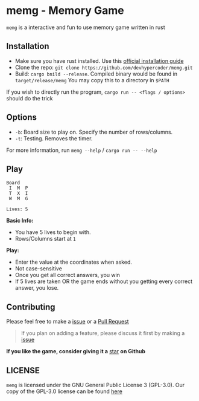 # memg - Memory Game

`memg` is a interactive and fun to use memory game written in rust

## Installation

- Make sure you have rust installed. Use this [official installation guide](https://www.rust-lang.org/learn/get-started)
- Clone the repo: `git clone https://github.com/devhypercoder/memg.git`
- Build: `cargo bnild --release`. Compiled binary would be found in `target/release/memg` You may copy this to a directory in `$PATH`

If you wish to directly run the program, `cargo run -- <flags / options>` should do the trick

## Options

- `-b`: Board size to play on. Specify the number of rows/columns.
- `-t`: Testing. Removes the timer.

For more information, run `memg --help` / `cargo run -- --help`

## Play

```
Board
 I  M  P
 T  X  I
 W  M  G

Lives: 5
```

**Basic Info:**

- You have 5 lives to begin with.
- Rows/Columns start at `1` 

**Play:**

- Enter the value at the coordinates when asked.
- Not case-sensitive
- Once you get all correct answers, you win
- If 5 lives are taken OR the game ends without you getting every correct answer, you lose.

## Contributing

Please feel free to make a [issue](https://github.com/DevHyperCoder/memg/issues) or a [Pull Request](https://github.com/DevHyperCoder/memg/pulls)

> If you plan on adding a feature, please discuss it first by making a [issue](https://github.com/DevHyperCoder/memg/issues)

**If you like the game, consider giving it a** [star](https://github.com/DevHyperCoder/memg/stargazers) **on Github**

## LICENSE

`memg` is licensed under the GNU General Public License 3 (GPL-3.0). Our copy of the GPL-3.0 license can be found [here](./LICENSE)
